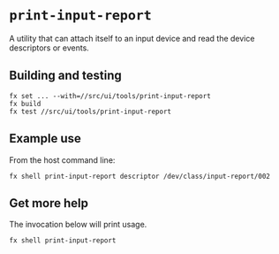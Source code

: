 # `print-input-report`

A utility that can attach itself to an input device and read the device
descriptors or events.

## Building and testing

```
fx set ... --with=//src/ui/tools/print-input-report
fx build
fx test //src/ui/tools/print-input-report
```

## Example use

From the host command line:

```
fx shell print-input-report descriptor /dev/class/input-report/002
```

## Get more help

The invocation below will print usage.

```
fx shell print-input-report
```
